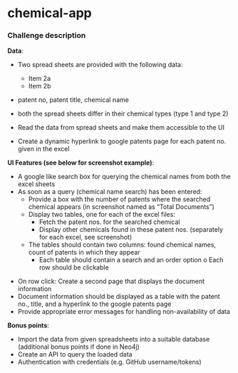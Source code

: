 # chemical-app

### Challenge description

**Data**:

- Two spread sheets are provided with the following data:

  - Item 2a
  - Item 2b

- patent no, patent title, chemical name
- both the spread sheets differ in their chemical types (type 1 and type 2)

- Read the data from spread sheets and make them accessible to the UI
- Create a dynamic hyperlink to google patents page for each patent no. given in the excel

**UI Features (see below for screenshot example)**:

- A google like search box for querying the chemical names from both the excel sheets
- As soon as a query (chemical name search) has been entered:
  - Provide a box with the number of patents where the searched chemical appears (in screenshot named as “Total Documents”)
  - Display two tables, one for each of the excel files:
    - Fetch the patent nos. for the searched chemical
    - Display other chemicals found in these patent nos. (separately for each excel, see screenshot)
  - The tables should contain two columns: found chemical names, count of
    patents in which they appear
    - Each table should contain a search and an order option o Each row should be clickable

* On row click: Create a second page that displays the document information
* Document information should be displayed as a table with the patent no., title, and a
  hyperlink to the google patents page
* Provide appropriate error messages for handling non-availability of data

**Bonus points**:

- Import the data from given spreadsheets into a suitable database (additional bonus points
  if done in Neo4j)
- Create an API to query the loaded data
- Authentication with credentials (e.g. GitHub username/tokens)
